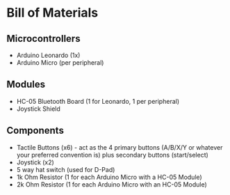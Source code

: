 # Bill of Materials

## Microcontrollers
  - Arduino Leonardo (1x)
  - Arduino Micro (per peripheral)

## Modules
  - HC-05 Bluetooth Board (1 for Leonardo, 1 per peripheral)
  - Joystick Shield

## Components
  - Tactile Buttons (x6) - act as the 4 primary buttons (A/B/X/Y or whatever your preferred convention is) plus secondary buttons (start/select)
  - Joystick (x2)
  - 5 way hat switch (used for D-Pad)
  - 1k Ohm Resistor (1 for each Arduino Micro with a HC-05 Module)
  - 2k Ohm Resistor (1 for each Arduino Micro with an HC-05 Module)